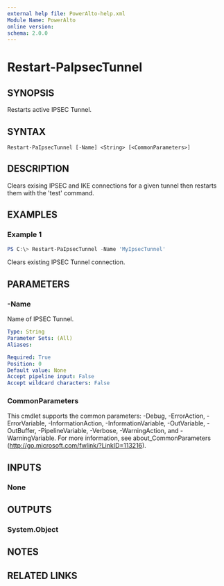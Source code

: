 ```yaml
---
external help file: PowerAlto-help.xml
Module Name: PowerAlto
online version:
schema: 2.0.0
---
```


# Restart-PaIpsecTunnel

## SYNOPSIS
Restarts active IPSEC Tunnel.

## SYNTAX

```
Restart-PaIpsecTunnel [-Name] <String> [<CommonParameters>]
```

## DESCRIPTION
Clears exising IPSEC and IKE connections for a given tunnel then restarts them with the 'test' command.

## EXAMPLES

### Example 1
```powershell
PS C:\> Restart-PaIpsecTunnel -Name 'MyIpsecTunnel'
```

Clears existing IPSEC Tunnel connection.

## PARAMETERS

### -Name
Name of IPSEC Tunnel.

```yaml
Type: String
Parameter Sets: (All)
Aliases:

Required: True
Position: 0
Default value: None
Accept pipeline input: False
Accept wildcard characters: False
```

### CommonParameters
This cmdlet supports the common parameters: -Debug, -ErrorAction, -ErrorVariable, -InformationAction, -InformationVariable, -OutVariable, -OutBuffer, -PipelineVariable, -Verbose, -WarningAction, and -WarningVariable.
For more information, see about_CommonParameters (http://go.microsoft.com/fwlink/?LinkID=113216).

## INPUTS

### None
## OUTPUTS

### System.Object
## NOTES

## RELATED LINKS
